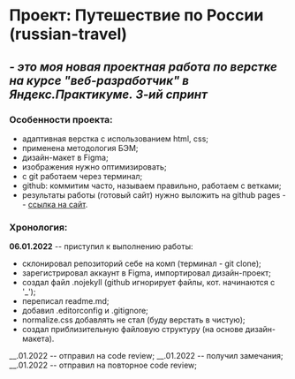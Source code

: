 # Проект: Путешествие по России (russian-travel)
*- это моя новая проектная работа по верстке на курсе "веб-разработчик" в Яндекс.Практикуме.*
*3-ий спринт*
------

### Особенности проекта:
* адаптивная верстка с использованием html, css;
* применена методология БЭМ;
* дизайн-макет в Figma;
* изображения нужно оптимизировать;
* с git работаем через терминал;
* github: коммитим часто, называем правильно, работаем с ветками;
* результаты работы (готовый сайт) нужно выложить на github pages -- [ссылка на сайт](https://#).

### Хронология:
**06.01.2022** -- приступил к выполнению работы:

* склонировал репозиторий себе на комп (терминал - git clone);
* зарегистрировал аккаунт в Figma, импортировал дизайн-проект;
* создал файл .nojekyll (github игнорирует файлы, кот. начинаются с '_');
* переписал readme.md;
* добавил .editorconfig и .gitignore;
* normalize.css добавлять не стал (буду верстать в чистую);
* создал приблизительную файловую структуру (на основе дизайн-макета).

__.01.2022 -- отправил на code review;
__.01.2022 -- получил замечания;
__.01.2022 -- отправил на повторное code review;
